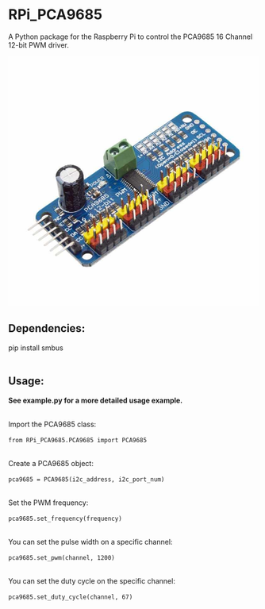 # RPi_PCA9685
A Python package for the Raspberry Pi to control the PCA9685 16 Channel 12-bit PWM driver.

![Image of PCA9685](https://github.com/Jgunde/RPi_PCA9685/blob/master/PCA9685%20Image.jpg)


## Dependencies:
pip install smbus
<br/><br/>


## Usage:

**See example.py for a more detailed usage example.**
<br/><br/>

Import the PCA9685 class:

`from RPi_PCA9685.PCA9685 import PCA9685`
<br/><br/>

Create a PCA9685 object:

`pca9685 = PCA9685(i2c_address, i2c_port_num)`
<br/><br/>

Set the PWM frequency:

`pca9685.set_frequency(frequency)`
<br/><br/>

You can set the pulse width on a specific channel:

`pca9685.set_pwm(channel, 1200)`
<br/><br/>

You can set the duty cycle on the specific channel:

`pca9685.set_duty_cycle(channel, 67)`

